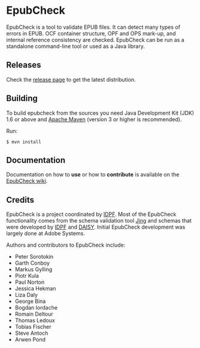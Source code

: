 EpubCheck
=========

EpubCheck is a tool to validate EPUB files. It can detect many
types of errors in EPUB. OCF container structure, OPF and OPS mark-up,
and internal reference consistency are checked. EpubCheck can be run
as a standalone command-line tool or used as a Java library.

## Releases

Check the [release page](https://github.com/IDPF/epubcheck/releases) to get the latest distribution.

## Building

To build epubcheck from the sources you need Java Development Kit (JDK) 1.6 or above
and [Apache Maven](http://maven.apache.org/) (version 3 or higher is recommended).

Run:

```
$ mvn install
```

## Documentation

Documentation on how to **use** or how to **contribute** is available on the [EpubCheck wiki](wiki).

## Credits

EpubCheck is a project coordinated by [IDPF](http://idpf.org/). Most of the EpubCheck functionality comes from the schema validation tool [Jing](http://www.thaiopensource.com/relaxng/jing.html) and schemas that were developed by [IDPF](http://www.idpf.org/) and [DAISY](http://www.daisy.org/). Initial EpubCheck development was largely done at Adobe Systems.

Authors and contributors to EpubCheck include:

 * Peter Sorotokin
 * Garth Conboy
 * Markus Gylling
 * Piotr Kula
 * Paul Norton
 * Jessica Hekman
 * Liza Daly
 * George Bina
 * Bogdan Iordache
 * Romain Deltour
 * Thomas Ledoux
 * Tobias Fischer
 * Steve Antoch
 * Arwen Pond
